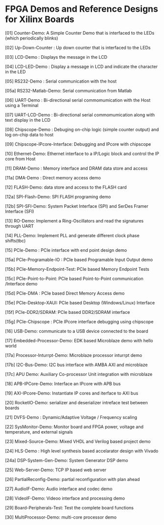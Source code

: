 FPGA Demos and Reference Designs for Xilinx Boards
==================================================

[01] Counter-Demo: A Simple Counter Demo that is interfaced to the LEDs (which periodically blinks)

[02] Up-Down-Counter : Up down counter that is interfaced to the LEDs

[03] LCD-Demo : Displays the message in the LCD

[04] LCD-LED-Demo : Display a message in LCD and indicate the character in the LED

[05] RS232-Demo : Serial communication with the host

[05a] RS232-Matlab-Demo: Serial communication from Matlab

[06] UART-Demo : Bi-directional serial commomumication with the Host using a Terminal

[07] UART-LCD-Demo : Bi-directional serial commomumication along with text display in the LCD

[08] Chipscope-Demo : Debuging on-chip logic (simple counter output) and log on-chip data to host

[09] Chipscope-IPcore-Interface: Debugging and IPcore with chipscope

[10] Ethernet-Demo: Ethernet interface to a IP/Logic block and control the IP core from Host

[11] DRAM-Demo : Memory interface and DRAM data store and access

[11a] DMA-Demo : Direct memory access demo

[12] FLASH-Demo: data store and access to the FLASH card

[12a] SPI-Flash-Demo: SPI FLASH programing demo

[12b] SPI-SFI-Demo: System Packet Interface (SPI) and SerDes Framer Interface (SFI)

[13] RO-Demo: Implement a Ring-Oscillators and read the signatures through UART 

[14] PLL-Demo: Implement PLL and generate different clock phase shifts(tbc)

[15] PCIe-Demo : PCIe interface with end point design demo

[15a] PCIe-Programable-IO : PCIe based Programable Input Output demo

[15b] PCIe-Memory-Endpoint-Test: PCIe based Memory Endpoint Tests

[15c] PCIe-Point-to-Point: PCIe based Point-to-Point communication /Interface demo

[15d] PCIe-DMA : PCIe based Direct Memory Access demo

[15e] PCIe-Desktop-XAUI: PCIe based Desktop (Windows/Linux) Interface

[15f] PCIe-DDR2/SDRAM: PCIe based DDR2/SDRAM interface

[15g] PCIe-Chipscope : PCIe IPcore interface debugging using chipscope

[16] USB-Demo: communicate to a USB device connected to the board

[17] Embedded-Processor-Demo: EDK based Microblaze demo with hello world

[17a] Processor-Inturrpt-Demo: Microblaze processor inturrpt demo

[17b] I2C-Bus-Demo: I2C bus interface with AMBA AXI and microblaze

[17c] APU Demo: Auxiliary Co-processor Unit integration with microblaze

[18] APB-IPCore-Demo: Interface an IPcore with APB bus

[19] AXI-IPcore-Demo: Instantiate IP cores and iterface to AXI bus

[20] RocketIO-Demo: serializer and deserializer intreface test between boards

[21] DVFS-Demo : Dynamic/Adaptive Voltage / Frequency scaling

[22] SysMonitor-Demo: Monitor board and FPGA power, voltage and temperature, and external signals

[23] Mixed-Source-Demo: Mixed VHDL and Verilog based project demo

[24] HLS-Demo : High level synthesis based accelarator design with Vivado

[24a] DSP-System-Gen-Demo: System Generator DSP demo

[25] Web-Server-Demo: TCP IP based web server

[26] PartialReconfig-Demo: partial reconfiguration with plan ahead

[27] AudioIF-Demo: Audio interface and codec demo

[28] VideoIF-Demo: Videoo interface and processing demo

[29] Board-Peripherals-Test: Test the complete board functions

[30] MultiProcessor-Demo: multi-core processor demo
